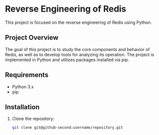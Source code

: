 # Reverse Engineering of Redis

This project is focused on the reverse engineering of Redis using Python.

## Project Overview

The goal of this project is to study the core components and behavior of Redis, as well as to develop tools for analyzing its operation. The project is implemented in Python and utilizes packages installed via pip.

## Requirements

- Python 3.x
- pip

## Installation

1. Clone the repository:

   ```bash
   git clone git@github-second:username/repository.git
   ```
